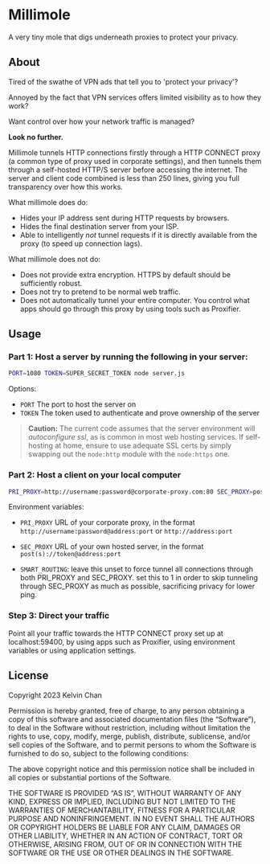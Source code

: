 # Millimole
A very tiny mole that digs underneath proxies to protect your privacy.
##  About
Tired of the swathe of VPN ads that tell you to 'protect your privacy'?

Annoyed by the fact that VPN services offers limited visibility as to how they work?

Want control over how your network traffic is managed? 

**Look no further.**

Millimole tunnels HTTP connections firstly through a HTTP CONNECT proxy (a common type of proxy used in corporate settings), and then tunnels them through a self-hosted HTTP/S server before accessing the internet. The server and client code combined is less than 250 lines, giving you full transparency over how this works.

What millimole does do:
- Hides your IP address sent during HTTP requests by browsers.
- Hides the final destination server from your ISP.
- Able to intelligently _not_ tunnel requests if it is directly available from the proxy (to speed up connection lags).

What millimole does not do:
- Does not provide extra encryption. HTTPS by default should be sufficiently robust.
- Does not try to pretend to be normal web traffic.
- Does not automatically tunnel your entire computer. You control what apps should go through this proxy by using tools such as Proxifier.


## Usage
### Part 1: Host a server by running the following in your server:
```bash
PORT=1080 TOKEN=SUPER_SECRET_TOKEN node server.js
```
Options:
* `PORT` The port to host the server on
* `TOKEN` The token used to authenticate and prove ownership of the server

> **Caution:**
> The current code assumes that the server environment will _autoconfigure ssl_, as is common in most web hosting services. If self-hosting at home, ensure to use adequate SSL certs by simply swapping out the `node:http` module with the `node:https` one.


### Part 2: Host a client on your local computer
```bash
PRI_PROXY=http://username:password@corporate-proxy.com:80 SEC_PROXY=posts://SUPER_SECRET_TOKEN@yourownserver.com:443
```
Environment variables:
* `PRI_PROXY` URL of your corporate proxy, in the format `http://username:password@address:port` or `http://address:port`

* `SEC_PROXY` URL of your own hosted server, in the format `post(s)://token@address:port`

* `SMART_ROUTING`: leave this unset to force tunnel all connections through both PRI_PROXY and SEC_PROXY. set this to 1 in order to skip tunneling through SEC_PROXY as much as possible, sacrificing privacy for lower ping.
### Step 3: Direct your traffic

Point all your traffic towards the HTTP CONNECT proxy set up at localhost:59400, by using apps such as Proxifier, using environment variables or using application settings.




## License
Copyright 2023 Kelvin Chan

Permission is hereby granted, free of charge, to any person obtaining a copy of this software and associated documentation files (the “Software”), to deal in the Software without restriction, including without limitation the rights to use, copy, modify, merge, publish, distribute, sublicense, and/or sell copies of the Software, and to permit persons to whom the Software is furnished to do so, subject to the following conditions:

The above copyright notice and this permission notice shall be included in all copies or substantial portions of the Software.

THE SOFTWARE IS PROVIDED “AS IS”, WITHOUT WARRANTY OF ANY KIND, EXPRESS OR IMPLIED, INCLUDING BUT NOT LIMITED TO THE WARRANTIES OF MERCHANTABILITY, FITNESS FOR A PARTICULAR PURPOSE AND NONINFRINGEMENT. IN NO EVENT SHALL THE AUTHORS OR COPYRIGHT HOLDERS BE LIABLE FOR ANY CLAIM, DAMAGES OR OTHER LIABILITY, WHETHER IN AN ACTION OF CONTRACT, TORT OR OTHERWISE, ARISING FROM, OUT OF OR IN CONNECTION WITH THE SOFTWARE OR THE USE OR OTHER DEALINGS IN THE SOFTWARE.
